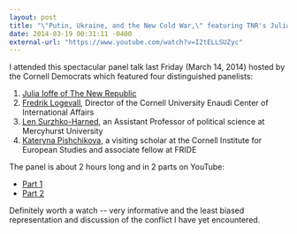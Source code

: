 ```yaml
---
layout: post
title: "\"Putin, Ukraine, and the New Cold War,\" featuring TNR's Julia Ioffe"
date: 2014-03-19 00:31:11 -0400
external-url: "https://www.youtube.com/watch?v=I2tELLSUZyc"
---
```


I attended this spectacular panel talk last Friday (March 14, 2014)
hosted by the Cornell Democrats which featured four distinguished
panelists:

1. [Julia Ioffe of The New Republic][]
2. [Fredrik Logevall][], Director of the Cornell University Enaudi Center
   of International Affairs
3. [Len Surzhko-Harned][], an Assistant Professor of political science at
   Mercyhurst University
4. [Kateryna Pishchikova][], a visiting scholar at the Cornell Institute
   for European Studies and associate fellow at FRIDE

[Julia Ioffe of The New Republic]: http://www.newrepublic.com/authors/julia-ioffe
[Fredrik Logevall]: http://en.wikipedia.org/wiki/Fredrik_Logevall
[Len Surzhko-Harned]: http://www.mercyhurst.edu/faculty/lena-surzhko-harned
[Kateryna Pishchikova]: http://cies.einaudi.cornell.edu/CIES_Visiting_Scholars

The panel is about 2 hours long and in 2 parts on YouTube:

* [Part 1](https://www.youtube.com/watch?v=I2tELLSUZyc)
* [Part 2](https://www.youtube.com/watch?v=vE5H7jtmp-c)

Definitely worth a watch -- very informative and the least biased
representation and discussion of the conflict I have yet encountered.
